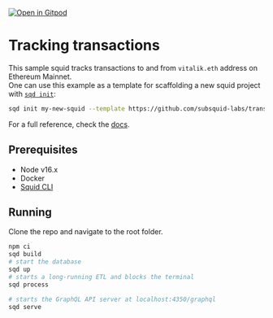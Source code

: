 [![Open in Gitpod](https://gitpod.io/button/open-in-gitpod.svg)](https://gitpod.io/#https://github.com/subsquid-labs/transactions-example)


# Tracking transactions

This sample squid tracks transactions to and from `vitalik.eth` address on Ethereum Mainnet.  
One can use this example as a template for scaffolding a new squid project with [`sqd init`](https://docs.subsquid.io/squid-cli/):

```bash
sqd init my-new-squid --template https://github.com/subsquid-labs/transactions-example
```

For a full reference, check the [docs](https://docs.subsquid.io).

## Prerequisites

- Node v16.x
- Docker
- [Squid CLI](https://docs.subsquid.io/squid-cli/)

## Running 

Clone the repo and navigate to the root folder.

```bash
npm ci
sqd build
# start the database
sqd up
# starts a long-running ETL and blocks the terminal
sqd process

# starts the GraphQL API server at localhost:4350/graphql
sqd serve
```
